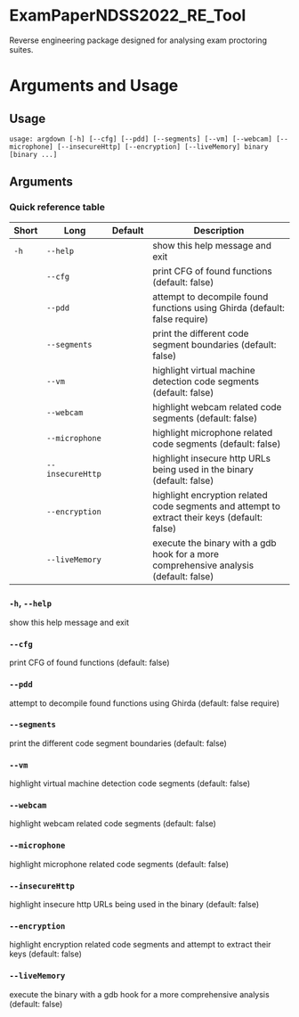 # ExamPaperNDSS2022_RE_Tool

Reverse engineering package designed for analysing exam proctoring suites.

# Arguments and Usage
## Usage
```
usage: argdown [-h] [--cfg] [--pdd] [--segments] [--vm] [--webcam] [--microphone] [--insecureHttp] [--encryption] [--liveMemory] binary [binary ...]
```
## Arguments
### Quick reference table
|Short|Long            |Default|Description                                                                                  |
|-----|----------------|-------|---------------------------------------------------------------------------------------------|
|`-h` |`--help`        |       |show this help message and exit                                                              |
|     |`--cfg`         |       |print CFG of found functions (default: false)                                                |
|     |`--pdd`         |       |attempt to decompile found functions using Ghirda (default: false require)                   |
|     |`--segments`    |       |print the different code segment boundaries (default: false)                                 |
|     |`--vm`          |       |highlight virtual machine detection code segments (default: false)                           |
|     |`--webcam`      |       |highlight webcam related code segments (default: false)                                      |
|     |`--microphone`  |       |highlight microphone related code segments (default: false)                                  |
|     |`--insecureHttp`|       |highlight insecure http URLs being used in the binary (default: false)                       |
|     |`--encryption`  |       |highlight encryption related code segments and attempt to extract their keys (default: false)|
|     |`--liveMemory`  |       |execute the binary with a gdb hook for a more comprehensive analysis (default: false)        |

### `-h`, `--help`
show this help message and exit

### `--cfg`
print CFG of found functions (default: false)

### `--pdd`
attempt to decompile found functions using Ghirda (default: false require)

### `--segments`
print the different code segment boundaries (default: false)

### `--vm`
highlight virtual machine detection code segments (default: false)

### `--webcam`
highlight webcam related code segments (default: false)

### `--microphone`
highlight microphone related code segments (default: false)

### `--insecureHttp`
highlight insecure http URLs being used in the binary (default: false)

### `--encryption`
highlight encryption related code segments and attempt to extract their keys
(default: false)

### `--liveMemory`
execute the binary with a gdb hook for a more comprehensive analysis (default:
false)
